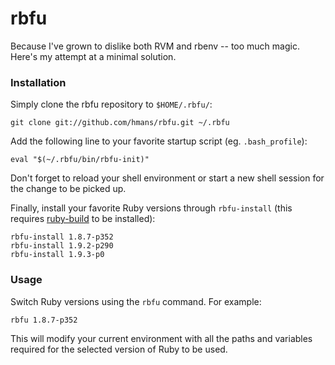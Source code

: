 # rbfu

Because I've grown to dislike both RVM and rbenv -- too much magic. Here's
my attempt at a minimal solution.

### Installation

Simply clone the rbfu repository to `$HOME/.rbfu/`:

    git clone git://github.com/hmans/rbfu.git ~/.rbfu

Add the following line to your favorite startup script (eg. `.bash_profile`):

    eval "$(~/.rbfu/bin/rbfu-init)"

Don't forget to reload your shell environment or start a new shell session for the change to be picked up.

Finally, install your favorite Ruby versions through `rbfu-install` (this requires
[ruby-build](https://github.com/sstephenson/ruby-build) to be installed):

    rbfu-install 1.8.7-p352
    rbfu-install 1.9.2-p290
    rbfu-install 1.9.3-p0

### Usage

Switch Ruby versions using the `rbfu` command. For example:

    rbfu 1.8.7-p352

This will modify your current environment with all the paths and variables required for
the selected version of Ruby to be used.